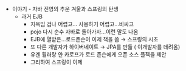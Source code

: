 - 이야기 - 자바 진영의 추운 겨울과 스프링의 탄생
    - 과거 EJB
        - 지옥임 겁나 어렵고… 사용하기 어렵고…비싸고
        - pojo 다시 순수 자바로 돌아가자…이런 말도 나옴
        - EJB에 열받은…로드존슨이 이제 책을 씀 → 스프링의 시초
        - 또 다른 개발자가 하이버네이트 → JPA를 만듦 ( 이개발자를 데려옴)
        - 유겐 휠러랑 얀 카로프가 로드 존슨에게 오픈 소스 플젝을 제안
        - 그리하여 스프링이 이제 